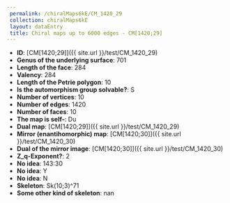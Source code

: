 ```yaml
--- 
 permalink: /chiralMaps6kE/CM_1420_29 
 collection: chiralMaps6kE
 layout: dataEntry
 title: Chiral maps up to 6000 edges - CM[1420;29]
---
```


- **ID**: [CM[1420;29]]({{ site.url }}/test/CM_1420_29)
- **Genus of the underlying surface**: 701
- **Length of the face**: 284
- **Valency**: 284
- **Length of the Petrie polygon**: 10
- **Is the automorphism group solvable?**: S
- **Number of vertices**: 10
- **Number of edges**: 1420
- **Number of faces**: 10
- **The map is self-**: Du
- **Dual map**: [CM[1420;29]]({{ site.url }}/test/CM_1420_29)
- **Mirror (enantihomorphic) map**: [CM[1420;30]]({{ site.url }}/test/CM_1420_30)
- **Dual of the mirror image**: [CM[1420;30]]({{ site.url }}/test/CM_1420_30)
- **Z_q-Exponent?**: 2
- **No idea**:  143:30
- **No idea**: Y
- **No idea**: N
- **Skeleton**: Sk(10;3)^71
- **Some other kind of skeleton**: nan
